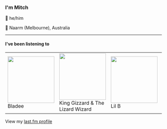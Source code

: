 <article><h3>I&#x27;m Mitch</h3><section><p>👨 he/him</p><p>📍 Naarm (Melbourne), Australia</p></section><hr/><section><h4>I&#x27;ve been listening to</h4><table><tbody><td><img src="https://lastfm.freetls.fastly.net/i/u/174s/6893332c459d779c9e00b3a09aa31589.png" height="150px" alt="" role="presentation"/><br/>Bladee</td><td><img src="https://lastfm.freetls.fastly.net/i/u/174s/3aaf6a930332452fc5f3f6508e7655b8.png" height="150px" alt="" role="presentation"/><br/>King Gizzard &amp; The Lizard Wizard</td><td><img src="https://lastfm.freetls.fastly.net/i/u/174s/3a96df2bdec347498e936f46c8a8c712.png" height="150px" alt="" role="presentation"/><br/>Lil B</td><td><img src="https://lastfm.freetls.fastly.net/i/u/174s/e52b4f05b43f4b17cba3e22d1d54897d.png" height="150px" alt="" role="presentation"/><br/>Mercury Rev</td><td><img src="https://lastfm.freetls.fastly.net/i/u/174s/386fbd354964918d99805c23d3579a74.png" height="150px" alt="" role="presentation"/><br/>UEFA</td></tbody></table><span>View my <a href="https://www.last.fm/user/my-slab">last.fm profile</a></span></section></article>